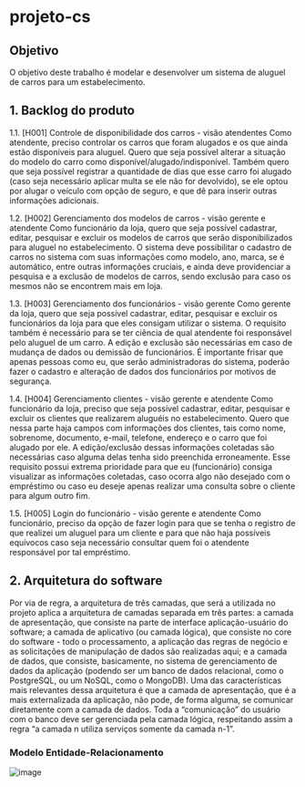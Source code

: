 # projeto-cs

## Objetivo
O objetivo deste trabalho é modelar e desenvolver um sistema de aluguel de carros para um estabelecimento.

## 1. Backlog do produto
1.1. [H001] Controle de disponibilidade dos carros - visão atendentes
Como atendente, preciso controlar os carros que foram alugados e os que ainda estão disponíveis para aluguel. Quero que seja possível alterar a situação do modelo do carro como disponível/alugado/indisponível. Também quero que seja possível registrar a quantidade de dias que esse carro foi alugado (caso seja necessário aplicar multa se ele não for devolvido), se ele optou por alugar o veículo com opção de seguro, e que dê para inserir outras informações adicionais.

1.2. [H002] Gerenciamento dos modelos de carros - visão gerente e atendente
Como funcionário da loja, quero que seja possível cadastrar, editar, pesquisar e excluir os modelos de carros que serão disponibilizados para aluguel no estabelecimento. 
O sistema deve possibilitar o cadastro de carros no sistema com suas informações como modelo, ano, marca, se é automático, entre outras informações cruciais, e ainda deve providenciar a pesquisa e a exclusão de modelos de carros, sendo exclusão para caso os mesmos não se encontrem mais em loja.

1.3. [H003] Gerenciamento dos funcionários - visão gerente
Como gerente da loja, quero que seja possível cadastrar, editar, pesquisar e excluir os funcionários da loja para que eles consigam utilizar o sistema. O requisito também é necessário para se ter ciência de qual atendente foi responsável pelo aluguel de um carro. A edição e exclusão são necessárias em caso de mudança de dados ou demissão de funcionários. 
É importante frisar que apenas pessoas como eu, que serão administradoras do sistema, poderão fazer o cadastro e alteração de dados dos funcionários por motivos de segurança.

1.4. [H004] Gerenciamento clientes - visão gerente e atendente
Como funcionário da loja, preciso que seja possível cadastrar, editar, pesquisar e excluir os clientes que realizarem aluguéis no estabelecimento.
Quero que nessa parte haja campos com informações dos clientes, tais como nome, sobrenome, documento, e-mail, telefone, endereço e o carro que foi alugado por ele. A edição/exclusão dessas informações coletadas são necessárias caso alguma delas tenha sido preenchida erroneamente.
Esse requisito possui extrema prioridade para que eu (funcionário) consiga visualizar as informações coletadas, caso ocorra algo não desejado com o empréstimo ou caso eu deseje apenas realizar uma consulta sobre o cliente para algum outro fim.

1.5. [H005] Login do funcionário - visão gerente e atendente
Como funcionário, preciso da opção de fazer login para que se tenha o registro de que realizei um aluguel para um cliente e para que não haja possíveis equívocos caso seja necessário consultar quem foi o atendente responsável por tal empréstimo.

## 2. Arquitetura do software
Por via de regra, a arquitetura de três camadas, que será a utilizada no projeto aplica a arquitetura de camadas separada em três partes: a camada de apresentação, que consiste na parte de interface aplicação-usuário do software; a camada de aplicativo (ou camada lógica),  que consiste no core do software - todo o processamento, a aplicação das regras de negócio e as solicitações de manipulação de dados são realizadas aqui; e a camada de dados, que consiste, basicamente, no sistema de gerenciamento de dados da aplicação (podendo ser um banco de dados relacional, como o PostgreSQL, ou um NoSQL, como o MongoDB).
Uma das características mais relevantes dessa arquitetura é que a camada de apresentação, que é a mais externalizada da aplicação, não pode, de forma alguma, se comunicar diretamente com a camada de dados. Toda a “comunicação” do usuário com o banco deve ser gerenciada pela camada lógica, respeitando assim a regra “a camada n utiliza serviços somente da camada n-1”.

### Modelo Entidade-Relacionamento
![image](https://github.com/kimkaris/projeto-cs/assets/48491039/990f4b27-6492-4bc7-baa8-55cafd8e630d)
